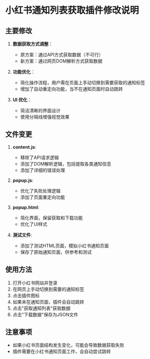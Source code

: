 # 小红书通知列表获取插件修改说明

## 主要修改

1. **数据获取方式调整**：
   - 原方案：通过API方式获取数据（不可行）
   - 新方案：通过网页DOM解析方式获取数据

2. **功能优化**：
   - 简化操作流程，用户需在页面上手动切换到需要获取的通知标签
   - 增加了自动重定向功能，当不在通知页面时自动跳转

3. **UI 优化**：
   - 简洁清晰的界面设计
   - 使用分隔线增强视觉效果

## 文件变更

1. **content.js**:
   - 移除了API请求逻辑
   - 添加了DOM解析逻辑，包括提取各类通知信息
   - 添加了详细的错误处理

2. **popup.js**:
   - 优化了失败处理逻辑
   - 添加了页面重定向功能

3. **popup.html**:
   - 简化界面，保留获取和下载功能
   - 优化了UI样式

4. **测试文件**:
   - 添加了测试HTML页面，模拟小红书通知页面
   - 保存了原始通知页面，供参考和测试

## 使用方法

1. 打开小红书网站并登录
2. 在网页上手动切换到需要的通知标签
3. 点击插件图标
4. 如果未在通知页面，插件会自动跳转
5. 点击"获取通知列表"获取数据
6. 点击"下载数据"保存为JSON文件

## 注意事项

- 如果小红书页面结构发生变化，可能会导致数据获取失败
- 插件需要在小红书通知页面工作，会自动尝试跳转 